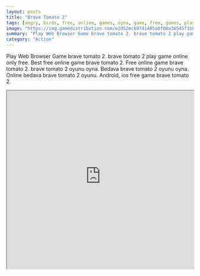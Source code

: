 ```yaml
---
layout: posts
title: "Brave Tomato 2"
tags: [angry, birds, free, online, games, oyna, game, free, games, play, play, games]
image: "https://img.gamedistribution.com/e2d52ec69741485a8f08a36545f1b8fd.jpg"
summary: "Play Web Browser Game brave tomato 2. brave tomato 2 play game online only free. Best free online game brave tomato 2. Free online game brave tomato 2. brave tomato 2 oyunu oyna. Bedava brave tomato 2 oyunu oyna. Online bedava brave tomato 2 oyunu. Android, ios free game brave tomato 2."
category: "Action"
---
```


Play Web Browser Game brave tomato 2. brave tomato 2 play game online only free. Best free online game brave tomato 2. Free online game brave tomato 2. brave tomato 2 oyunu oyna. Bedava brave tomato 2 oyunu oyna. Online bedava brave tomato 2 oyunu. Android, ios free game brave tomato 2.

<iframe width="100%" height="480px;" src="https://html5.gamedistribution.com/e2d52ec69741485a8f08a36545f1b8fd/"></iframe>